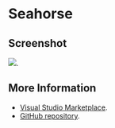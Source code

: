 # Seahorse



## Screenshot
![](https://raw.githubusercontent.com/gerane/VSCodeThemes/master/gerane.Theme-Seahorse/screenshot.png).


## More Information
* [Visual Studio Marketplace](https://marketplace.visualstudio.com/items/gerane.Theme-Seahorse).
* [GitHub repository](https://github.com/gerane/VSCodeThemes).
